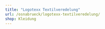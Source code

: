 ```yaml
---
title: "Logotexx Textilveredelung"
url: /osnabrueck/logotexx-textilveredelung/
shop: Kleidung
---
```


